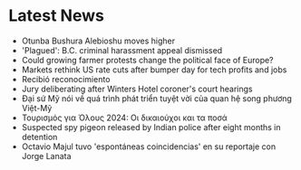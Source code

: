 # Latest News
-  Otunba Bushura Alebioshu moves higher
-  'Plagued': B.C. criminal harassment appeal dismissed
-  Could growing farmer protests change the political face of Europe?
-  Markets rethink US rate cuts after bumper day for tech profits and jobs
-  Recibió reconocimiento
-  Jury deliberating after Winters Hotel coroner's court hearings
-  Đại sứ Mỹ nói về quá trình phát triển tuyệt vời của quan hệ song phương Việt-Mỹ
-  Τουρισμός για Όλους 2024: Οι δικαιούχοι και τα ποσά
-  Suspected spy pigeon released by Indian police after eight months in detention
-  Octavio Majul tuvo 'espontáneas coincidencias' en su reportaje con Jorge Lanata
